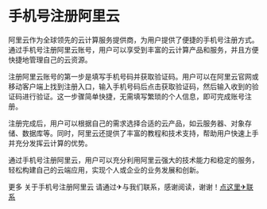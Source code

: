 # 手机号注册阿里云

阿里云作为全球领先的云计算服务提供商，为用户提供了便捷的手机号注册方式。通过手机号注册阿里云账号，用户可以享受到丰富的云计算产品和服务，并且方便快捷地管理自己的云资源。

注册阿里云账号的第一步是填写手机号码并获取验证码。用户可以在阿里云官网或移动客户端上找到注册入口，输入手机号码后点击获取验证码，然后输入收到的验证码进行验证。这一步骤简单快捷，无需填写繁琐的个人信息，即可完成账号注册。

注册完成后，用户可以根据自己的需求选择合适的云产品，如云服务器、对象存储、数据库等。同时，阿里云还提供了丰富的教程和技术支持，帮助用户快速上手并充分发挥云计算的优势。

通过手机号注册阿里云，用户可以充分利用阿里云强大的技术能力和稳定的服务，轻松构建自己的云端应用，实现个人或企业的业务发展和创新。

更多 关于手机号注册阿里云 请通过✈与我们联系，感谢阅读，谢谢！[点这里✈联系](https://sms.k02.cc)